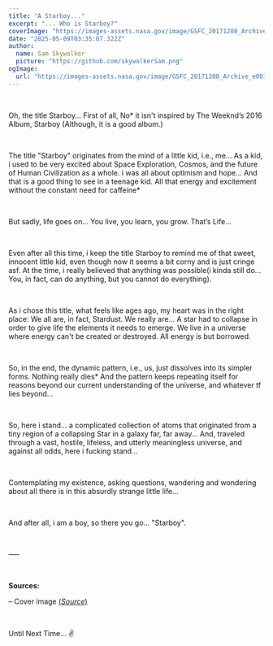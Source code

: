 ```yaml
---
title: "A Starboy..."
excerpt: "... Who is Starboy?"
coverImage: "https://images-assets.nasa.gov/image/GSFC_20171208_Archive_e001979/GSFC_20171208_Archive_e001979~orig.jpg"
date: "2025-05-09T03:35:07.322Z"
author:
  name: Sam Skywalker
  picture: "https://github.com/skywalkerSam.png"
ogImage:
  url: "https://images-assets.nasa.gov/image/GSFC_20171208_Archive_e001979/GSFC_20171208_Archive_e001979~orig.jpg"
---
```


&nbsp;

Oh, the title Starboy... First of all, No\* it isn't inspired by The Weeknd’s 2016 Album, Starboy (Although, it is a good album.)

&nbsp;

The title "Starboy" originates from the mind of a little kid, i.e., me… As a kid, i used to be very excited about Space Exploration, Cosmos, and the future of Human Civilization as a whole. i was all about optimism and hope... And that is a good thing to see in a teenage kid. All that energy and excitement without the constant need for caffeine\*

&nbsp;

But sadly, life goes on... You live, you learn, you grow. That’s Life…

&nbsp;

Even after all this time, i keep the title Starboy to remind me of that sweet, innocent little kid, even though now it seems a bit corny and is just cringe asf. At the time, i really believed that anything was possible(i kinda still do… You, in fact, can do anything, but you cannot do everything).

&nbsp;

As i chose this title, what feels like ages ago, my heart was in the right place: We all are, in fact, Stardust. We really are... A star had to collapse in order to give life the elements it needs to emerge. We live in a universe where energy can't be created or destroyed. All energy is but borrowed.

&nbsp;

So, in the end, the dynamic pattern, i.e., us, just dissolves into its simpler forms. Nothing really dies\* And the pattern keeps repeating itself for reasons beyond our current understanding of the universe, and whatever tf lies beyond...

&nbsp;

So, here i stand... a complicated collection of atoms that originated from a tiny region of a collapsing Star in a galaxy far, far away... And, traveled through a vast, hostile, lifeless, and utterly meaningless universe, and against all odds, here i fucking stand...

&nbsp;

Contemplating my existence, asking questions, wandering and wondering about all there is in this absurdly strange little life...

&nbsp;

And after all, i am a boy, so there you go... "Starboy".

&nbsp;

–––

&nbsp;

**Sources:**

– Cover image [(_Source_)](https://images.nasa.gov/details/GSFC_20171208_Archive_e001979)

&nbsp;

Until Next Time... ✌️

&nbsp;
